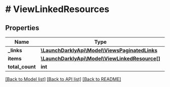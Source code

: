 # # ViewLinkedResources

## Properties

Name | Type | Description | Notes
------------ | ------------- | ------------- | -------------
**_links** | [**\LaunchDarklyApi\Model\ViewsPaginatedLinks**](ViewsPaginatedLinks.md) |  | [optional]
**items** | [**\LaunchDarklyApi\Model\ViewLinkedResource[]**](ViewLinkedResource.md) |  |
**total_count** | **int** |  |

[[Back to Model list]](../../README.md#models) [[Back to API list]](../../README.md#endpoints) [[Back to README]](../../README.md)
